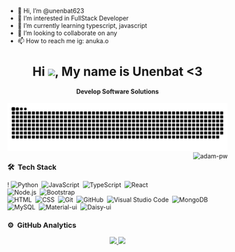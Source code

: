 - 👋 Hi, I’m @unenbat623
- 👀 I’m interested in FullStack Developer
- 🌱 I’m currently learning typescript, javascript
- 💞️ I’m looking to collaborate on any
- 📫 How to reach me ig: anuka.o

<div align="center">
<h1 align="center">Hi <img width="35" src="https://raw.githubusercontent.com/nixin72/nixin72/master/wave.gif">, My name is Unenbat <3</h1> 
<h4 align="center">Develop Software Solutions</h4>
</div>

<div align="center">
  <a href="https://github.com/alianu23">
  <img  src="https://raw.githubusercontent.com/Platane/snk/output/github-contribution-grid-snake.svg"
       alt="snake" /></a>
</div>

<img align="right" src="https://github.com/Adam-pw/Adam-pw/blob/main/animation_500_kxa883sd.gif" alt="adam-pw" />

### 🛠 &nbsp;Tech Stack

! ![Python](https://img.shields.io/badge/-Python-05122A?style=flat&logo=python)&nbsp; 
![JavaScript](https://img.shields.io/badge/-JavaScript-05122A?style=flat&logo=javascript)&nbsp;
![TypeScript](https://img.shields.io/badge/TypeScript-007ACC?style=flat&logo=typescript&logoColor=white)&nbsp;
![React](https://img.shields.io/badge/-React-05122A?style=flat&logo=react)\
![Node.js](https://img.shields.io/badge/-Node.js-05122A?style=flat&logo=node.js)&nbsp;
![Bootstrap](https://img.shields.io/badge/-Bootstrap-05122A?style=flat&logo=bootstrap&logoColor=563D7C)\
![HTML](https://img.shields.io/badge/-HTML-05122A?style=flat&logo=HTML5)&nbsp;
![CSS](https://img.shields.io/badge/-CSS-05122A?style=flat&logo=CSS3&logoColor=1572B6)&nbsp;
![Git](https://img.shields.io/badge/-Git-05122A?style=flat&logo=git)&nbsp;
![GitHub](https://img.shields.io/badge/-GitHub-05122A?style=flat&logo=github)&nbsp;
![Visual Studio Code](https://img.shields.io/badge/-Visual%20Studio%20Code-05122A?style=flat&logo=visual-studio-code&logoColor=007ACC)&nbsp;
![MongoDB](https://img.shields.io/badge/MongoDB-%234ea94b.svg?style=flat&logo=mongodb&logoColor=white)&nbsp;
![MySQL](https://img.shields.io/badge/mysql-%2300f.svg?style=flat&logo=mysql&logoColor=white)&nbsp;
![Material-ui](https://img.shields.io/badge/Material--UI-0081CB?style=flat&logo=material-ui&logoColor=white)&nbsp;
![Daisy-ui](https://img.shields.io/badge/Daisy--UI-8A2BE2?style=flat&logo=daisy-ui&logoColor=white)&nbsp;

### ⚙️ &nbsp;GitHub Analytics

<p align="center">
<a href="https://github.com/alianu23">
  <img height="180em" src="https://github-readme-stats-eight-theta.vercel.app/api?username=unenbat623&show_icons=true&theme=algolia&include_all_commits=true&count_private=true"/>
  <img height="180em" src="https://github-readme-stats-eight-theta.vercel.app/api/top-langs/?username=unenbat623&layout=compact&langs_count=8&theme=algolia"/>
</a>
</p>
